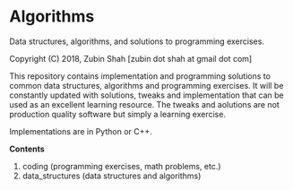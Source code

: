 # Algorithms
Data structures, algorithms, and solutions to programming exercises.

Copyright (C) 2018, Zubin Shah [zubin dot shah at gmail dot com]

This repository contains implementation and programming solutions to common data
structures, algorithms and programming exercises. It will be constantly updated 
with solutions, tweaks and implementation that can be used as an excellent learning
resource. The tweaks and aolutions are not production quality software but simply a 
learning exercise.

Implementations are in Python or C++.

**Contents**
1. coding (programming exercises, math problems, etc.)
2. data_structures (data structures and algorithms)


